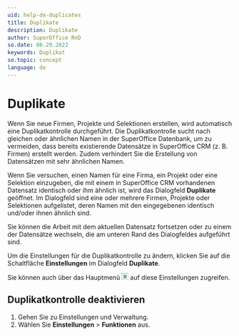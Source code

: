 ```yaml
---
uid: help-de-duplicates
title: Duplikate
description: Duplikate
author: SuperOffice RnD
so.date: 06.29.2022
keywords: Duplikat
so.topic: concept
language: de
---
```


# Duplikate

Wenn Sie neue Firmen, Projekte und Selektionen erstellen, wird automatisch eine Duplikatkontrolle durchgeführt. Die Duplikatkontrolle sucht nach gleichen oder ähnlichen Namen in der SuperOffice Datenbank, um zu vermeiden, dass bereits existierende Datensätze in SuperOffice CRM (z. B. Firmen) erstellt werden. Zudem verhindert Sie die Erstellung von Datensätzen mit sehr ähnlichen Namen.

Wenn Sie versuchen, einen Namen für eine Firma, ein Projekt oder eine Selektion einzugeben, die mit einem in SuperOffice CRM vorhandenen Datensatz identisch oder ihm ähnlich ist, wird das Dialogfeld **Duplikate** geöffnet. Im Dialogfeld sind eine oder mehrere Firmen, Projekte oder Selektionen aufgelistet, deren Namen mit den eingegebenen identisch und/oder ihnen ähnlich sind.

Sie können die Arbeit mit dem aktuellen Datensatz fortsetzen oder zu einem der Datensätze wechseln, die am unteren Rand des Dialogfeldes aufgeführt sind.

Um die Einstellungen für die Duplikatkontrolle zu ändern, klicken Sie auf die Schaltfläche **Einstellungen** im Dialogfeld **Duplikate**.

Sie können auch über das Hauptmenü ![Symbol][img1] auf diese Einstellungen zugreifen.

## Duplikatkontrolle deaktivieren

1. Gehen Sie zu Einstellungen und Verwaltung.
1. Wählen Sie **Einstellungen** > **Funktionen** aus.

<!-- Referenced links -->

<!-- Referenced images -->
[img1]: ../../../media/icons/main-menu-small.png
